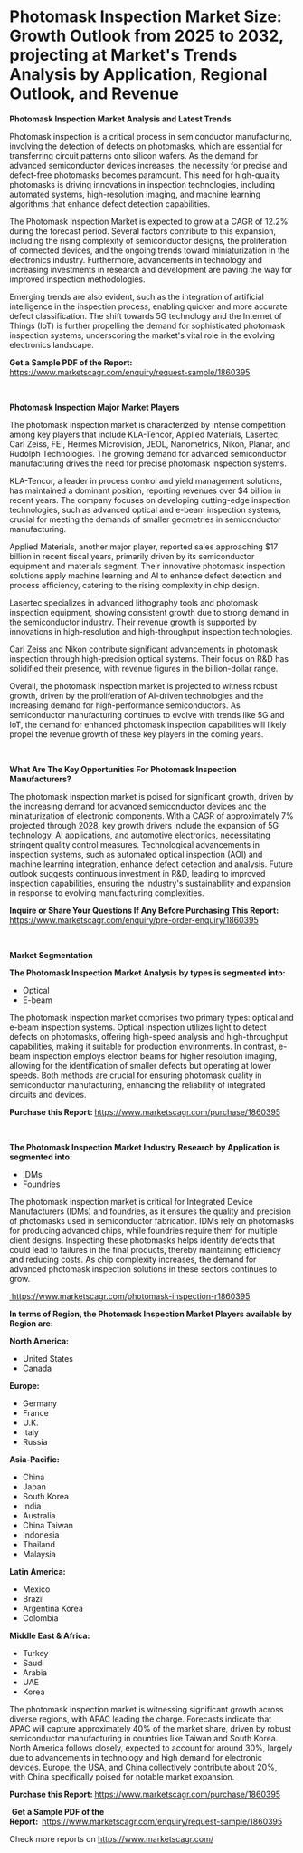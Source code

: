 <p><h1>Photomask Inspection Market Size: Growth Outlook from 2025 to 2032, projecting at Market's Trends Analysis by Application, Regional Outlook, and Revenue</h1></p><p><strong>Photomask Inspection Market Analysis and Latest Trends</strong></p>
<p><p>Photomask inspection is a critical process in semiconductor manufacturing, involving the detection of defects on photomasks, which are essential for transferring circuit patterns onto silicon wafers. As the demand for advanced semiconductor devices increases, the necessity for precise and defect-free photomasks becomes paramount. This need for high-quality photomasks is driving innovations in inspection technologies, including automated systems, high-resolution imaging, and machine learning algorithms that enhance defect detection capabilities.</p><p>The Photomask Inspection Market is expected to grow at a CAGR of 12.2% during the forecast period. Several factors contribute to this expansion, including the rising complexity of semiconductor designs, the proliferation of connected devices, and the ongoing trends toward miniaturization in the electronics industry. Furthermore, advancements in technology and increasing investments in research and development are paving the way for improved inspection methodologies. </p><p>Emerging trends are also evident, such as the integration of artificial intelligence in the inspection process, enabling quicker and more accurate defect classification. The shift towards 5G technology and the Internet of Things (IoT) is further propelling the demand for sophisticated photomask inspection systems, underscoring the market's vital role in the evolving electronics landscape.</p></p>
<p><strong>Get a Sample PDF of the Report:&nbsp;</strong> <a href="https://www.marketscagr.com/enquiry/request-sample/1860395?utm_campaign=3018&utm_medium=2&utm_source=Github&utm_content=ia&utm_term=08042025&utm_id=photomask-inspection">https://www.marketscagr.com/enquiry/request-sample/1860395</a></p>
<p>&nbsp;</p>
<p><strong>Photomask Inspection Major Market Players</strong></p>
<p><p>The photomask inspection market is characterized by intense competition among key players that include KLA-Tencor, Applied Materials, Lasertec, Carl Zeiss, FEI, Hermes Microvision, JEOL, Nanometrics, Nikon, Planar, and Rudolph Technologies. The growing demand for advanced semiconductor manufacturing drives the need for precise photomask inspection systems.</p><p>KLA-Tencor, a leader in process control and yield management solutions, has maintained a dominant position, reporting revenues over $4 billion in recent years. The company focuses on developing cutting-edge inspection technologies, such as advanced optical and e-beam inspection systems, crucial for meeting the demands of smaller geometries in semiconductor manufacturing.</p><p>Applied Materials, another major player, reported sales approaching $17 billion in recent fiscal years, primarily driven by its semiconductor equipment and materials segment. Their innovative photomask inspection solutions apply machine learning and AI to enhance defect detection and process efficiency, catering to the rising complexity in chip design.</p><p>Lasertec specializes in advanced lithography tools and photomask inspection equipment, showing consistent growth due to strong demand in the semiconductor industry. Their revenue growth is supported by innovations in high-resolution and high-throughput inspection technologies.</p><p>Carl Zeiss and Nikon contribute significant advancements in photomask inspection through high-precision optical systems. Their focus on R&D has solidified their presence, with revenue figures in the billion-dollar range.</p><p>Overall, the photomask inspection market is projected to witness robust growth, driven by the proliferation of AI-driven technologies and the increasing demand for high-performance semiconductors. As semiconductor manufacturing continues to evolve with trends like 5G and IoT, the demand for enhanced photomask inspection capabilities will likely propel the revenue growth of these key players in the coming years.</p></p>
<p>&nbsp;</p>
<p><strong>What Are The Key Opportunities For Photomask Inspection Manufacturers?</strong></p>
<p><p>The photomask inspection market is poised for significant growth, driven by the increasing demand for advanced semiconductor devices and the miniaturization of electronic components. With a CAGR of approximately 7% projected through 2028, key growth drivers include the expansion of 5G technology, AI applications, and automotive electronics, necessitating stringent quality control measures. Technological advancements in inspection systems, such as automated optical inspection (AOI) and machine learning integration, enhance defect detection and analysis. Future outlook suggests continuous investment in R&D, leading to improved inspection capabilities, ensuring the industry's sustainability and expansion in response to evolving manufacturing complexities.</p></p>
<p><strong>Inquire or Share Your Questions If Any Before Purchasing This Report:</strong> <a href="https://www.marketscagr.com/enquiry/pre-order-enquiry/1860395?utm_campaign=3018&utm_medium=2&utm_source=Github&utm_content=ia&utm_term=08042025&utm_id=photomask-inspection">https://www.marketscagr.com/enquiry/pre-order-enquiry/1860395</a></p>
<p>&nbsp;</p>
<p><strong>Market Segmentation</strong></p>
<p><strong>The Photomask Inspection Market Analysis by types is segmented into:</strong></p>
<p><ul><li>Optical</li><li>E-beam</li></ul></p>
<p><p>The photomask inspection market comprises two primary types: optical and e-beam inspection systems. Optical inspection utilizes light to detect defects on photomasks, offering high-speed analysis and high-throughput capabilities, making it suitable for production environments. In contrast, e-beam inspection employs electron beams for higher resolution imaging, allowing for the identification of smaller defects but operating at lower speeds. Both methods are crucial for ensuring photomask quality in semiconductor manufacturing, enhancing the reliability of integrated circuits and devices.</p></p>
<p><strong>Purchase this Report:&nbsp;</strong><a href="https://www.marketscagr.com/purchase/1860395?utm_campaign=3018&utm_medium=2&utm_source=Github&utm_content=ia&utm_term=08042025&utm_id=photomask-inspection">https://www.marketscagr.com/purchase/1860395</a></p>
<p>&nbsp;</p>
<p><strong>The Photomask Inspection Market Industry Research by Application is segmented into:</strong></p>
<p><ul><li>IDMs</li><li>Foundries</li></ul></p>
<p><p>The photomask inspection market is critical for Integrated Device Manufacturers (IDMs) and foundries, as it ensures the quality and precision of photomasks used in semiconductor fabrication. IDMs rely on photomasks for producing advanced chips, while foundries require them for multiple client designs. Inspecting these photomasks helps identify defects that could lead to failures in the final products, thereby maintaining efficiency and reducing costs. As chip complexity increases, the demand for advanced photomask inspection solutions in these sectors continues to grow.</p></p>
<p><a href="https://www.marketscagr.com/photomask-inspection-r1860395?utm_campaign=3018&utm_medium=2&utm_source=Github&utm_content=ia&utm_term=08042025&utm_id=photomask-inspection">&nbsp;https://www.marketscagr.com/photomask-inspection-r1860395</a></p>
<p><strong>In terms of Region, the Photomask Inspection Market Players available by Region are:</strong></p>
<p>
    <p> <strong> North America: </strong>
        <ul>
            <li>United States</li>
            <li>Canada</li>
        </ul>
        </p> 
    <p> <strong> Europe: </strong>
        <ul>
            <li>Germany</li>
            <li>France</li>
            <li>U.K.</li>
            <li>Italy</li>
            <li>Russia</li>
        </ul>
        </p> 
    <p> <strong> Asia-Pacific: </strong>
        <ul>
            <li>China</li>
            <li>Japan</li>
            <li>South Korea</li>
            <li>India</li>
            <li>Australia</li>
            <li>China Taiwan</li>
            <li>Indonesia</li>
            <li>Thailand</li>
            <li>Malaysia</li>
        </ul>
        </p> 
    <p> <strong> Latin America: </strong>
        <ul>
            <li>Mexico</li>
            <li>Brazil</li>
            <li>Argentina Korea</li>
            <li>Colombia</li>
        </ul>
        </p> 
    <p> <strong> Middle East & Africa: </strong>
        <ul>
            <li>Turkey</li>
            <li>Saudi</li>
            <li>Arabia</li>
            <li>UAE</li>
            <li>Korea</li>
        </ul>
    </p>
    </p>
<p><p>The photomask inspection market is witnessing significant growth across diverse regions, with APAC leading the charge. Forecasts indicate that APAC will capture approximately 40% of the market share, driven by robust semiconductor manufacturing in countries like Taiwan and South Korea. North America follows closely, expected to account for around 30%, largely due to advancements in technology and high demand for electronic devices. Europe, the USA, and China collectively contribute about 20%, with China specifically poised for notable market expansion.</p></p>
<p><strong>Purchase this Report: </strong><a href="https://www.marketscagr.com/purchase/1860395?utm_campaign=3018&utm_medium=2&utm_source=Github&utm_content=ia&utm_term=08042025&utm_id=photomask-inspection">https://www.marketscagr.com/purchase/1860395</a></p>
<p>&nbsp;<strong>Get a Sample PDF of the Report:&nbsp;&nbsp;</strong><a href="https://www.marketscagr.com/enquiry/request-sample/1860395?utm_campaign=3018&utm_medium=2&utm_source=Github&utm_content=ia&utm_term=08042025&utm_id=photomask-inspection">https://www.marketscagr.com/enquiry/request-sample/1860395</a></p>
<p><strong></strong></p>
<p>Check more reports on <a href="https://www.marketscagr.com/?utm_campaign=3018&utm_medium=2&utm_source=Github&utm_content=ia&utm_term=08042025&utm_id=photomask-inspection">https://www.marketscagr.com/</a></p>